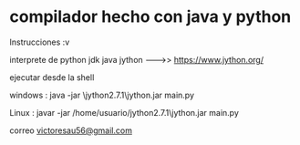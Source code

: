 # compilador hecho con java y python


Instrucciones :v 

interprete de python 
jdk java 
jython --->> https://www.jython.org/


ejecutar desde la shell

windows :
java -jar \jython2.7.1\jython.jar main.py

Linux :
javar -jar /home/usuario/jython2.7.1\jython.jar main.py

correo victoresau56@gmail.com

